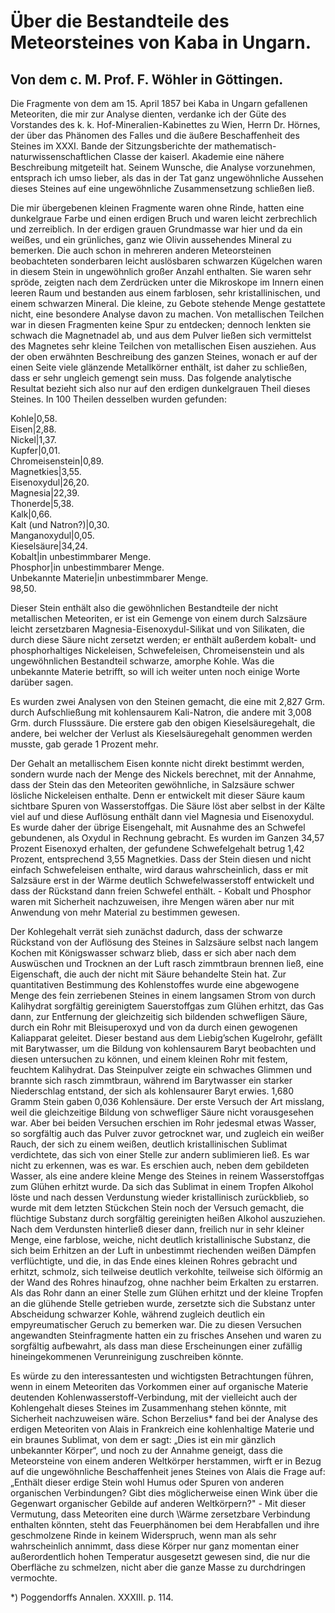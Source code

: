 # Über die Bestandteile des Meteorsteines von Kaba in Ungarn.

## Von dem c. M. Prof. F. Wöhler in Göttingen.

Die Fragmente von dem am 15. April 1857 bei Kaba in Ungarn gefallenen Meteoriten, die mir zur Analyse dienten, verdanke ich der Güte des Vorstandes des k. k. Hof-Mineralien-Kabinettes zu Wien, Herrn Dr. Hörnes, der über das Phänomen des Falles und die äußere Beschaffenheit des Steines im XXXI. Bande der Sitzungsberichte der mathematisch-naturwissenschaftlichen Classe der kaiserl. Akademie eine nähere Beschreibung mitgeteilt hat. Seinem Wunsche, die Analyse vorzunehmen, entsprach ich umso lieber, als das in der Tat ganz ungewöhnliche Aussehen dieses Steines auf eine ungewöhnliche Zusammensetzung schließen ließ.

Die mir übergebenen kleinen Fragmente waren ohne Rinde, hatten eine dunkelgraue Farbe und einen erdigen Bruch und waren leicht zerbrechlich und zerreiblich. In der erdigen grauen Grundmasse war hier und da ein weißes, und ein grünliches, ganz wie Olivin aussehendes Mineral zu bemerken. Die auch schon in mehreren anderen Meteorsteinen beobachteten sonderbaren leicht auslösbaren schwarzen Kügelchen waren in diesem Stein in ungewöhnlich großer Anzahl enthalten. Sie waren sehr spröde, zeigten nach dem Zerdrücken unter die Mikroskope im Innern einen leeren Raum und bestanden aus einem farblosen, sehr kristallinischen, und einem schwarzen Mineral. Die kleine, zu Gebote stehende Menge gestattete nicht, eine besondere Analyse davon zu machen. Von metallischen Teilchen war in diesen Fragmenten keine Spur zu entdecken; dennoch lenkten sie schwach die Magnetnadel ab, und aus dem Pulver ließen sich vermittelst des Magnetes sehr kleine Teilchen von metallischen Eisen ausziehen. Aus der oben erwähnten Beschreibung des ganzen Steines, wonach er auf der einen Seite viele glänzende Metallkörner enthält, ist daher zu schließen, dass er sehr ungleich gemengt sein muss. Das folgende analytische Resultat bezieht sich also nur auf den erdigen dunkelgrauen Theil dieses Steines. In 100 Theilen desselben wurden gefunden:

Kohle|0,58.  
Eisen|2,88.  
Nickel|1,37.  
Kupfer|0,01.  
Chromeisenstein|0,89.  
Magnetkies|3,55.  
Eisenoxydul|26,20.  
Magnesia|22,39.  
Thonerde|5,38.  
Kalk|0,66.  
Kalt (und Natron?)|0,30.  
Manganoxydul|0,05.  
Kieselsäure|34,24.  
Kobalt|in unbestimmbarer Menge.  
Phosphor|in unbestimmbarer Menge.  
Unbekannte Materie|in unbestimmbarer Menge.  
98,50.

Dieser Stein enthält also die gewöhnlichen Bestandteile der nicht metallischen Meteoriten, er ist ein Gemenge von einem durch Salzsäure leicht zersetzbaren Magnesia-Eisenoxydul-Silikat und von Silikaten, die durch diese Säure nicht zersetzt werden; er enthält außerdem kobalt- und phosphorhaltiges Nickeleisen, Schwefeleisen, Chromeisenstein und als ungewöhnlichen Bestandteil schwarze, amorphe Kohle. Was die unbekannte Materie betrifft, so will ich weiter unten noch einige Worte darüber sagen.

Es wurden zwei Analysen von den Steinen gemacht, die eine mit 2,827 Grm. durch Aufschließung mit kohlensaurem Kali-Natron, die andere mit 3,008 Grm. durch Flusssäure. Die erstere gab den obigen Kieselsäuregehalt, die andere, bei welcher der Verlust als Kieselsäuregehalt genommen werden musste, gab gerade 1 Prozent mehr.

Der Gehalt an metallischem Eisen konnte nicht direkt bestimmt werden, sondern wurde nach der Menge des Nickels berechnet, mit der Annahme, dass der Stein das den Meteoriten gewöhnliche, in Salzsäure schwer lösliche Nickeleisen enthalte. Denn er entwickelt mit dieser Säure kaum sichtbare Spuren von Wasserstoffgas. Die Säure löst aber selbst in der Kälte viel auf und diese Auflösung enthält dann viel Magnesia und Eisenoxydul. Es wurde daher der übrige Eisengehalt, mit Ausnahme des an Schwefel gebundenen, als Oxydul in Rechnung gebracht. Es wurden im Ganzen 34,57 Prozent Eisenoxyd erhalten, der gefundene Schwefelgehalt betrug 1,42 Prozent, entsprechend 3,55 Magnetkies. Dass der Stein diesen und nicht einfach Schwefeleisen enthalte, wird daraus wahrscheinlich, dass er mit Salzsäure erst in der Wärme deutlich Schwefelwasserstoff entwickelt und dass der Rückstand dann freien Schwefel enthält. - Kobalt und Phosphor waren mit Sicherheit nachzuweisen, ihre Mengen wären aber nur mit Anwendung von mehr Material zu bestimmen gewesen.

Der Kohlegehalt verrät sieh zunächst dadurch, dass der schwarze Rückstand von der Auflösung des Steines in Salzsäure selbst nach langem Kochen mit Königswasser schwarz blieb, dass er sich aber nach dem Auswüschen und Trocknen an der Luft rasch zimmtbraun brennen ließ, eine Eigenschaft, die auch der nicht mit Säure behandelte Stein hat. Zur quantitativen Bestimmung des Kohlenstoffes wurde eine abgewogene Menge des fein zerriebenen Steines in einem langsamen Strom von durch Kalihydrat sorgfältig gereinigtem Sauerstoffgas zum Glühen erhitzt, das Gas dann, zur Entfernung der gleichzeitig sich bildenden schwefligen Säure, durch ein Rohr mit Bleisuperoxyd und von da durch einen gewogenen Kaliapparat geleitet. Dieser bestand aus dem Liebig’schen Kugelrohr, gefällt mit Barytwasser, um die Bildung von kohlensaurem Baryt beobachten und diesen untersuchen zu können, und einem kleinen Rohr mit festem, feuchtem Kalihydrat. Das Steinpulver zeigte ein schwaches Glimmen und brannte sich rasch zimmtbraun, während im Barytwasser ein starker Niederschlag entstand, der sich als kohlensaurer Baryt erwies. 1,680 Gramm Stein gaben 0,036 Kohlensäure. Der erste Versuch der Art misslang, weil die gleichzeitige Bildung von schwefliger Säure nicht vorausgesehen war. Aber bei beiden Versuchen erschien im Rohr jedesmal etwas Wasser, so sorgfältig auch das Pulver zuvor getrocknet war, und zugleich ein weißer Rauch, der sich zu einem weißen, deutlich kristallinischen Sublimat verdichtete, das sich von einer Stelle zur andern sublimieren ließ. Es war nicht zu erkennen, was es war. Es erschien auch, neben dem gebildeten Wasser, als eine andere kleine Menge des Steines in reinem Wasserstoffgas zum Glühen erhitzt wurde. Da sich das Sublimat in einem Tropfen Alkohol löste und nach dessen Verdunstung wieder kristallinisch zurückblieb, so wurde mit dem letzten Stückchen Stein noch der Versuch gemacht, die flüchtige Substanz durch sorgfältig gereinigten heißen Alkohol auszuziehen. Nach dem Verdunsten hinterließ dieser dann, freilich nur in sehr kleiner Menge, eine farblose, weiche, nicht deutlich kristallinische Substanz, die sich beim Erhitzen an der Luft in unbestimmt riechenden weißen Dämpfen verflüchtigte, und die, in das Ende eines kleinen Rohres gebracht und erhitzt, schmolz, sich teilweise deutlich verkohlte, teilweise sich ölförmig an der Wand des Rohres hinaufzog, ohne nachher beim Erkalten zu erstarren. Als das Rohr dann an einer Stelle zum Glühen erhitzt und der kleine Tropfen an die glühende Stelle getrieben wurde, zersetzte sich die Substanz unter Abscheidung schwarzer Kohle, während zugleich deutlich ein empyreumatischer Geruch zu bemerken war. Die zu diesen Versuchen angewandten Steinfragmente hatten ein zu frisches Ansehen und waren zu sorgfältig aufbewahrt, als dass man diese Erscheinungen einer zufällig hineingekommenen Verunreinigung zuschreiben könnte.

Es würde zu den interessantesten und wichtigsten Betrachtungen führen, wenn in einem Meteoriten das Vorkommen einer auf organische Materie deutenden Kohlenwasserstoff-Verbindung, mit der vielleicht auch der Kohlengehalt dieses Steines im Zusammenhang stehen könnte, mit Sicherheit nachzuweisen wäre. Schon Berzelius* fand bei der Analyse des erdigen Meteoriten von Alais in Frankreich eine kohlenhaltige Materie und ein braunes Sublimat, von dem er sagt: „Dies ist ein mir gänzlich unbekannter Körper“, und noch zu der Annahme geneigt, dass die Meteorsteine von einem anderen Weltkörper herstammen, wirft er in Bezug auf die ungewöhnliche Beschaffenheit jenes Steines von Alais die Frage auf: „Enthält dieser erdige Stein wohl Humus oder Spuren von anderen organischen Verbindungen? Gibt dies möglicherweise einen Wink über die Gegenwart organischer Gebilde auf anderen Weltkörpern?" - Mit dieser Vermutung, dass Meteoriten eine durch \Wärme zersetzbare Verbindung enthalten könnten, steht das Feuerphänomen bei dem Herabfallen und ihre geschmolzene Rinde in keinem Widerspruch, wenn man als sehr wahrscheinlich annimmt, dass diese Körper nur ganz momentan einer außerordentlich hohen Temperatur ausgesetzt gewesen sind, die nur die Oberfläche zu schmelzen, nicht aber die ganze Masse zu durchdringen vermochte.

*) Poggendorffs Annalen. XXXIII. p. 114.

